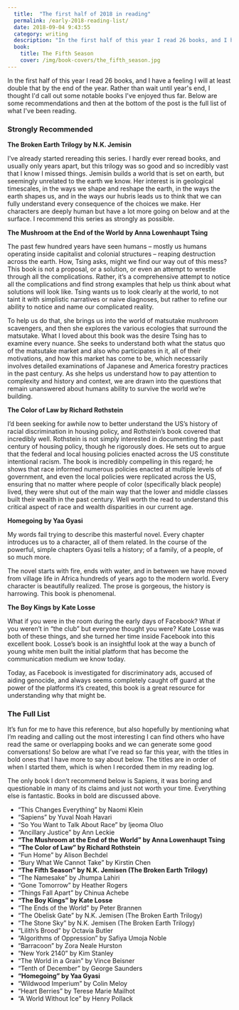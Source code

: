 ```yaml
---
  title:  "The first half of 2018 in reading"
  permalink: /early-2018-reading-list/
  date: 2018-09-04 9:43:55
  category: writing
  description: "In the first half of this year I read 26 books, and I have a feeling I will at least double that by the end of the year so I don’t want to wait until then to record what I’ve read and call out notable books."
  book:
    title: The Fifth Season
    cover: /img/book-covers/the_fifth_season.jpg
---
```


In the first half of this year I read 26 books, and I have a feeling I will at least double that by the end of the year. Rather than wait until year's end, I thought I'd call out some notable books I've enjoyed thus far. Below are some recommendations and then at the bottom of the post is the full list of what I've been reading.

### Strongly Recommended

**The Broken Earth Trilogy by N.K. Jemisin**

I’ve already started rereading this series. I hardly ever reread books, and usually only years apart, but this trilogy was so good and so incredibly vast that I know I missed things. Jemisin builds a world that is set on earth, but seemingly unrelated to the earth we know. Her interest is in geological timescales, in the ways we shape and reshape the earth, in the ways the earth shapes us, and in the ways our hubris leads us to think that we can fully understand every consequence of the choices we make. Her characters are deeply human but have a lot more going on below and at the surface. I recommend this series as strongly as possible.

**The Mushroom at the End of the World by Anna Lowenhaupt Tsing**

The past few hundred years have seen humans – mostly us humans operating inside capitalist and colonial structures – reaping destruction across the earth. How, Tsing asks, might we find our way out of this mess? This book is not a proposal, or a solution, or even an attempt to wrestle through all the complications. Rather, it’s a comprehensive attempt to notice all the complications and find strong examples that help us think about what solutions will look like. Tsing wants us to look clearly at the world, to not taint it with simplistic narratives or naive diagnoses, but rather to refine our ability to notice and name our complicated reality.

To help us do that, she brings us into the world of matsutake mushroom scavengers, and then she explores the various ecologies that surround the matsutake. What I loved about this book was the desire Tsing has to examine every nuance.  She seeks to understand both what the status quo of the matsutake market and also who participates in it, all of their motivations, and how this market has come to be, which necessarily involves detailed examinations of Japanese and America forestry practices in the past century. As she helps us understand how to pay attention to complexity and history and context, we are drawn into the questions that remain unanswered about humans ability to survive the world we’re building.

**The Color of Law by Richard Rothstein**

I’d been seeking for awhile now to better understand the US’s history of racial discrimination in housing policy, and Rothstein’s book covered that incredibly well. Rothstein is not simply interested in documenting the past century of housing policy, though he rigorously does. He sets out to argue that the federal and local housing policies enacted across the US constitute intentional racism. The book is incredibly compelling in this regard; he shows that race informed numerous policies enacted at multiple levels of government, and even the local policies were replicated across the US, ensuring that no matter where people of color (specifically black people) lived, they were shut out of the main way that the lower and middle classes built their wealth in the past century. Well worth the read to understand this critical aspect of race and wealth disparities in our current age.

**Homegoing by Yaa Gyasi**

My words fail trying to describe this masterful novel. Every chapter introduces us to a character, all of them related. In the course of the powerful, simple chapters Gyasi tells a history; of a family, of a people, of so much more.

The novel starts with fire, ends with water, and in between we have moved from village life in Africa hundreds of years ago to the modern world. Every character is beautifully realized. The prose is gorgeous, the history is harrowing. This book is phenomenal.

**The Boy Kings by Kate Losse**

What if you were in the room during the early days of Facebook? What if you weren’t in “the club” but everyone thought you were? Kate Losse was both of these things, and she turned her time inside Facebook into this excellent book. Losse’s book is an insightful look at the way a bunch of young white men built the initial platform that has become the communication medium we know today.

Today, as Facebook is investigated for discriminatory ads, accused of aiding genocide, and always seems completely caught off guard at the power of the platforms it’s created, this book is a great resource for understanding why that might be.

### The Full List

It’s fun for me to have this reference, but also hopefully by mentioning what I’m reading and calling out the most interesting I can find others who have read the same or overlapping books and we can generate some good conversations! So below are what I’ve read so far this year, with the titles in bold ones that I have more to say about below. The titles are in order of when I started them, which is when I recorded them in my reading log.

The only book I don’t recommend below is Sapiens, it was boring and questionable in many of its claims and just not worth your time. Everything else is fantastic. Books in bold are discussed above.

- “This Changes Everything” by Naomi Klein
- “Sapiens” by Yuval Noah Havari
- “So You Want to Talk About Race” by Ijeoma Oluo
- “Ancillary Justice” by Ann Leckie
- **“The Mushroom at the End of the World” by Anna Lowenhaupt Tsing**
- **“The Color of Law” by Richard Rothstein**
- “Fun Home” by Alison Bechdel
- “Bury What We Cannot Take” by Kirstin Chen
- **“The Fifth Season” by N.K. Jemisen (The Broken Earth Trilogy)**
- “The Namesake” by Jhumpa Lahiri
- “Gone Tomorrow” by Heather Rogers
- “Things Fall Apart” by Chinua Achebe
- **“The Boy Kings” by Kate Losse**
- “The Ends of the World” by Peter Brannen
- “The Obelisk Gate” by N.K. Jemisen (The Broken Earth Trilogy)
- “The Stone Sky” by N.K. Jemisen (The Broken Earth Trilogy)
- “Lilith’s Brood” by Octavia Butler
- “Algorithms of Oppression” by Safiya Umoja Noble
- “Barracoon” by Zora Neale Hurston
- “New York 2140” by Kim Stanley
- “The World in a Grain” by Vince Beisner
- “Tenth of December” by George Saunders
- **“Homegoing” by Yaa Gyasi**
- “Wildwood Imperium” by Colin Meloy
- “Heart Berries” by Terese Marie Mailhot
- “A World Without Ice” by Henry Pollack
